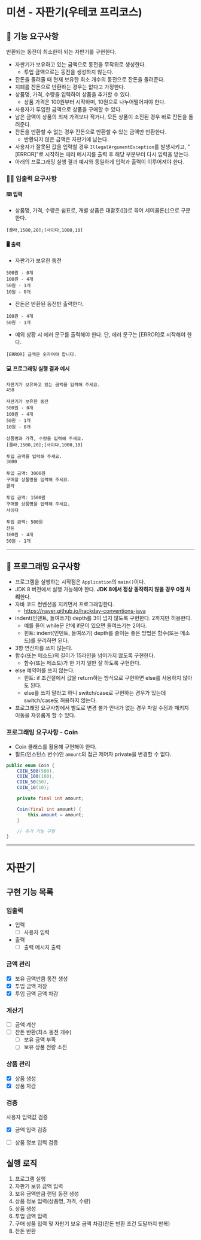 # 미션 - 자판기(우테코 프리코스)

## 🚀 기능 요구사항

반환되는 동전이 최소한이 되는 자판기를 구현한다.

- 자판기가 보유하고 있는 금액으로 동전을 무작위로 생성한다.
   - 투입 금액으로는 동전을 생성하지 않는다.
- 잔돈을 돌려줄 때 현재 보유한 최소 개수의 동전으로 잔돈을 돌려준다.
- 지폐를 잔돈으로 반환하는 경우는 없다고 가정한다.
- 상품명, 가격, 수량을 입력하여 상품을 추가할 수 있다.
   - 상품 가격은 100원부터 시작하며, 10원으로 나누어떨어져야 한다.
- 사용자가 투입한 금액으로 상품을 구매할 수 있다.
- 남은 금액이 상품의 최저 가격보다 적거나, 모든 상품이 소진된 경우 바로 잔돈을 돌려준다.
- 잔돈을 반환할 수 없는 경우 잔돈으로 반환할 수 있는 금액만 반환한다.
   - 반환되지 않은 금액은 자판기에 남는다.
- 사용자가 잘못된 값을 입력할 경우 `IllegalArgumentException`를 발생시키고, "[ERROR]"로 시작하는 에러 메시지를 출력 후 해당 부분부터 다시 입력을 받는다.
- 아래의 프로그래밍 실행 결과 예시와 동일하게 입력과 출력이 이루어져야 한다.

### ✍🏻 입출력 요구사항

#### ⌨️ 입력

- 상품명, 가격, 수량은 쉼표로, 개별 상품은 대괄호([])로 묶어 세미콜론(;)으로 구분한다.

```
[콜라,1500,20];[사이다,1000,10]
```

#### 🖥 출력

- 자판기가 보유한 동전

```
500원 - 0개
100원 - 4개
50원 - 1개
10원 - 0개
```

- 잔돈은 반환된 동전만 출력한다.

```
100원 - 4개
50원 - 1개
```

- 예외 상황 시 에러 문구를 출력해야 한다. 단, 에러 문구는 [ERROR]로 시작해야 한다.

```
[ERROR] 금액은 숫자여야 합니다.
```

#### 💻 프로그래밍 실행 결과 예시

```
자판기가 보유하고 있는 금액을 입력해 주세요.
450

자판기가 보유한 동전
500원 - 0개
100원 - 4개
50원 - 1개
10원 - 0개

상품명과 가격, 수량을 입력해 주세요.
[콜라,1500,20];[사이다,1000,10]

투입 금액을 입력해 주세요.
3000

투입 금액: 3000원
구매할 상품명을 입력해 주세요.
콜라

투입 금액: 1500원
구매할 상품명을 입력해 주세요.
사이다

투입 금액: 500원
잔돈
100원 - 4개
50원 - 1개
```

---

## 🎱 프로그래밍 요구사항

- 프로그램을 실행하는 시작점은 `Application`의 `main()`이다.
- JDK 8 버전에서 실행 가능해야 한다. **JDK 8에서 정상 동작하지 않을 경우 0점 처리**한다.
- 자바 코드 컨벤션을 지키면서 프로그래밍한다.
   - https://naver.github.io/hackday-conventions-java
- indent(인덴트, 들여쓰기) depth를 3이 넘지 않도록 구현한다. 2까지만 허용한다.
   - 예를 들어 while문 안에 if문이 있으면 들여쓰기는 2이다.
   - 힌트: indent(인덴트, 들여쓰기) depth를 줄이는 좋은 방법은 함수(또는 메소드)를 분리하면 된다.
- 3항 연산자를 쓰지 않는다.
- 함수(또는 메소드)의 길이가 15라인을 넘어가지 않도록 구현한다.
   - 함수(또는 메소드)가 한 가지 일만 잘 하도록 구현한다.
- else 예약어를 쓰지 않는다.
   - 힌트: if 조건절에서 값을 return하는 방식으로 구현하면 else를 사용하지 않아도 된다.
   - else를 쓰지 말라고 하니 switch/case로 구현하는 경우가 있는데 switch/case도 허용하지 않는다.
- 프로그래밍 요구사항에서 별도로 변경 불가 안내가 없는 경우 파일 수정과 패키지 이동을 자유롭게 할 수 있다.

### 프로그래밍 요구사항 - Coin

- Coin 클래스를 활용해 구현해야 한다.
- 필드(인스턴스 변수)인 `amount`의 접근 제어자 private을 변경할 수 없다.

```java
public enum Coin {
    COIN_500(500),
    COIN_100(100),
    COIN_50(50),
    COIN_10(10);

    private final int amount;

    Coin(final int amount) {
        this.amount = amount;
    }

    // 추가 기능 구현
}
```

---
# 자판기

## 구현 기능 목록

### 입출력
- 입력
  - [ ] 사용자 입력

- 출력
  - [ ] 출력 메시지 출력

### 금액 관리
- [X] 보유 금액만큼 동전 생성
- [X] 투입 금액 저장
- [X] 투입 금액 금액 차감

### 계산기
- [ ] 금액 계산 
- [ ] 잔돈 반환(최소 동전 개수)
  - [ ] 보유 금액 부족
  - [ ] 보유 상품 전량 소진

### 상품 관리
- [X] 상품 생성
- [X] 상품 차감

### 검증
사용자 입력값 검증
- [X] 금액 입력 검증
- [ ] 상품 정보 입력 검증


## 실행 로직

1. 프로그램 실행
2. 자판기 보유 금액 입력
3. 보유 금액만큼 랜덤 동전 생성
4. 상품 정보 입력(상품명, 가격, 수량)
5. 상품 생성
6. 투입 금액 입력
7. 구매 상품 입력 및 자판기 보유 금액 차감(잔돈 반환 조건 도달까지 반복)
8. 잔돈 반환
